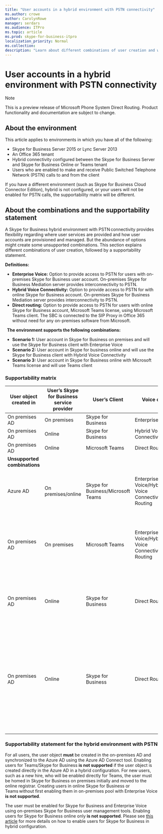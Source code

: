 ```yaml
---
title: "User accounts in a hybrid environment with PSTN connectivity"
ms.author: crowe
author: CarolynRowe
manager: serdars
ms.audience: ITPro
ms.topic: article
ms.prod: skype-for-business-itpro
localization_priority: Normal
ms.collection: 
description: "Learn about different combinations of user creation and which combinations are supported or unsupported."
---
```


# User accounts in a hybrid environment with PSTN connectivity

  > [!NOTE]
  > This is a preview release of Microsoft Phone System Direct Routing.  Product functionality and documentation are subject to change.

## About the environment

This article applies to environments in which you have all of the following: 
 
- Skype for Business Server 2015 or Lync Server 2013 
- An Office 365 tenant 
- Hybrid connectivity configured between the Skype for Business Server and Skype for Business Online or Teams tenant 
- Users who are enabled to make and receive Public Switched Telephone Network (PSTN) calls to and from the client

 
If you have a different environment (such as Skype for Business Cloud Connector Edition), hybrid is not configured, or your users will not be enabled for PSTN calls, the supportability matrix will be different.  

## About the combinations and the supportability statement  

A Skype for Business hybrid environment with PSTN connectivity provides flexibility regarding where user services are provided and how user accounts are provisioned and managed. But the abundance of options might create some unsupported combinations. This section explains different combinations of user creation, followed by a supportability statement.


**Definitions:**   
- **Enterprise Voice:** Option to provide access to PSTN for users with on-premises Skype for Business user account. On-premises Skype for Business Mediation server provides interconnectivity to PSTN.  
- **Hybrid Voice Connectivity:** Option to provide access to PSTN for with online Skype for Business account. On-premises Skype for Business Mediation server provides interconnectivity to PSTN. 
- **Direct routing:** Option to provide access to PSTN for users with online Skype for Business account, Microsoft Teams license, using Microsoft Teams client. The SBC is connected to the SIP Proxy in Office 365 without need for any on-premises software from Microsoft.

  
**The environment supports the following combinations:**
- **Scenario 1:** User account in Skype for Business on premises and will use the Skype for Business client with Enterprise Voice
- **Scenario 2:** User account in Skype for business online and will use the Skype for Business client with Hybrid Voice Connectivity
- **Scenario 3:** User account in Skype for Business online with Microsoft Teams license and will use Teams client
 
### Supportability matrix


|**User object created in**  |**User’s Skype for Business service provider**|**User’s Client**|**Voice option**|**Supported**|
|---------|---------|---------|---------|--------|
|On premises AD| On premises |Skype for Business   | Enterprise Voice   |Yes|
|On premises AD|Online| Skype for Business  | Hybrid Voice Connectivity   |Yes |
|On premises AD|Online |Microsoft Teams |Direct Routing  |Yes |
|**Unsupported combinations**    | |         |         |
|Azure AD| On premises/online | Skype for Business/Microsoft Teams|Enterprise Voice/Hybrid Voice Connectivity/Direct Routing  |No, user object MUST be created in on-premises AD first |
|On premises AD  |On premises| Microsoft Teams| Enterprise Voice/Hybrid Voice Connectivity/Direct Routing   |No, Microsoft Teams client is not supported with on-premises Skype for Business |
|On premises AD  |Online |Skype for Business | Direct Routing  | No, Skype for Business client is not supported with Direct Routing  |
|On premises AD  |Online |Skype for Business  | Direct Routing  |No, Direct Routing is not supported with Skype for Business client, and user must be enabled for Enterprise Voice in Skype for Business first  |
|   |         |         |         ||

### Supportability statement for the hybrid environment with PSTN

For all users, the user object **must** be created in the on-premises AD and synchronized to the Azure AD using the Azure AD Connect tool. Enabling users for Teams/Skype for Business **is not supported** if the user object is created directly in the Azure AD in a hybrid configuration. For new users, such as a new hire, who will be enabled directly for Teams, the user must be homed in Skype for Business on premises initially and moved to the online registrar. Creating users in online Skype for Business or Teams without first enabling them in on-premises pool with Enterprise Voice **is not supported**.
  

The user must be enabled for Skype for Business and Enterprise Voice using on-premises Skype for Business user management tools. Enabling users for Skype for Business online only **is not supported**. Please see [this article](https://docs.microsoft.com/en-us/skypeforbusiness/skype-for-business-hybrid-solutions/plan-your-phone-system-cloud-pbx-solution/enable-the-users-for-enterprise-voice-on-premises#special-considerations-when-enabling-users-for-enterprise-voice-on-premises) for more details on how to enable users for Skype for Business in hybrid configuration.